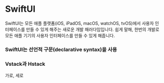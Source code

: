 # SwiftUI
SwiftUI는 모든 애플 플랫폼(iOS, iPadOS, macOS, watchOS, tvOS)에서 사용자 인터페이스를 만들 수 있게 해주는 새로운 개발 패러다임입니다. 쉽게 말해, 한번의 개발로 모든 애플 기기의 사용자 인터페이스를 만들 수 있게 해줍니다.
### SwiftUI는 선언적 구문(declarative syntax)을 사용
### Vstack과 Hstack

가로, 세로
